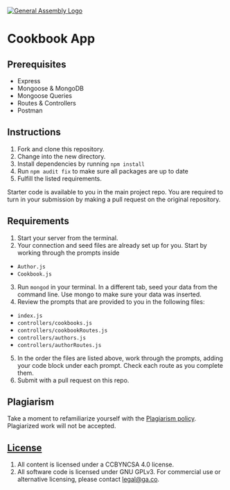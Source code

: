 [![General Assembly Logo](https://camo.githubusercontent.com/1a91b05b8f4d44b5bbfb83abac2b0996d8e26c92/687474703a2f2f692e696d6775722e636f6d2f6b6538555354712e706e67)](https://generalassemb.ly/education/web-development-immersive)

# Cookbook App

## Prerequisites

* Express
* Mongoose & MongoDB
* Mongoose Queries
* Routes & Controllers
* Postman

## Instructions

1. Fork and clone this repository.
2. Change into the new directory.
3. Install dependencies by running `npm install`
4. Run `npm audit fix` to make sure all packages are up to date
5. Fulfill the listed requirements.

Starter code is available to you in the main project repo. You are
required to turn in your submission by making a pull request on the original
repository.

## Requirements

1. Start your server from the terminal.
2. Your connection and seed files are already set up for you. Start by working through the prompts inside 
* `Author.js`
* `Cookbook.js`
3. Run `mongod` in your terminal. In a different tab, seed your data from the command line. Use mongo to make sure your data was inserted.
4. Review the prompts that are provided to you in the following files:

* `index.js`
* `controllers/cookbooks.js`
* `controllers/cookbookRoutes.js`
* `controllers/authors.js`
* `controllers/authorRoutes.js`

5. In the order the files are listed above, work through the prompts, adding your code block under each prompt. Check each route as you complete them.
6. Submit with a pull request on this repo.

## Plagiarism

Take a moment to refamiliarize yourself with the [Plagiarism policy](https://git.generalassemb.ly/DC-WDI/Administrative/blob/master/plagiarism.md). Plagiarized work will not be accepted.

## [License](LICENSE)

1.  All content is licensed under a CC­BY­NC­SA 4.0 license.
2.  All software code is licensed under GNU GPLv3. For commercial use or
    alternative licensing, please contact legal@ga.co.
